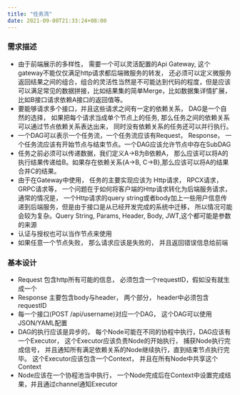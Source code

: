 ```yaml
---
title: "任务流"
date: 2021-09-08T21:33:24+08:00
---
```


### 需求描述

* 由于前端展示的多样性， 需要一个可以灵活配置的Api Gateway, 这个gateway不能仅仅满足http请求都后端微服务的转发， 还必须可以定义微服务返回结果之间的组合，组合的灵活性当然是不可能达到代码的程度，但是应该可以满足常见的数据拼接，比如结果集的简单Merge，比如数据集详情扩展， 比如B接口请求依赖A接口的返回值等。
* 要能够请求多个接口，并且这些请求之间有一定的依赖关系， DAG是一个自然的选择， 如果把每个请求当成单个节点上的任务, 那么任务之间的依赖关系可以通过节点依赖关系表达出来， 同时没有依赖关系的任务还可以并行执行。
* 一个DAG可以表示一个任务流，一个任务流应该有Request， Response， 一个任务流应该有开始节点与结束节点。一个DAG应该允许节点中存在SubDAG
* 任务之前必须可以传递数据，我们定义A->B为B依赖A， 那么应该可以将A的执行结果传递给B。如果存在依赖关系{A->B, C->B},那么应该可以将A的结果合并C的结果。
* 由于在Gateway中使用， 任务的主要实现应该为 Http请求， RPCX请求， GRPC请求等， 一个问题在于如何将客户端的Http请求转化为后端服务请求，通常的情况是， 一个Http请求的query string或者body加上一些用户信息传递到后端服务，但是由于接口是从已经开发完成的系统中迁移， 所以情况可能会较为复杂。Query String, Params, Header, Body, JWT,这个都可能是参数的来源
* 认证与授权也可以当作节点来使用
* 如果任意一个节点失败， 那么请求应该是失败的， 并且返回错误信息给前端

### 基本设计
* Request 包含http所有可能的信息， 必须包含一个requestID，假如没有就生成一个
* Response 主要包含body与header， 两个部分， header中必须包含requestID
* 每一个接口(POST /api/username)对应一个DAG， 这个DAG可以使用JSON/YAML配置
* DAG的执行应该是异步的， 每个Node可能在不同的协程中执行，DAG应该有一个Executor， 这个Executor应该负责Node的开始执行， 捕获Node执行完成信号， 并且通知所有满足依赖关系的Node继续执行，直到结束节点执行完毕。 这个Executor应该包含一个Context， 并且在所有Node中共享这个Context
* Node应该在一个协程池当中执行， 一个Node完成后在Context中设置完成结果，并且通过channel通知Executor